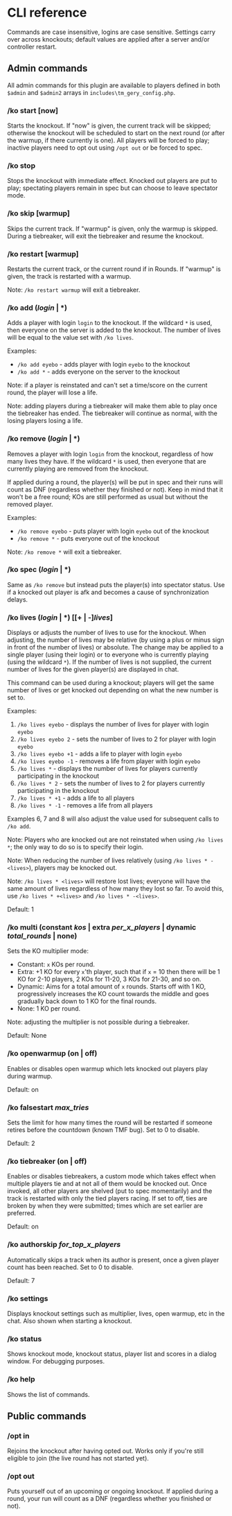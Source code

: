 # CLI reference

Commands are case insensitive, logins are case sensitive. Settings carry over across knockouts; default values are applied after a server and/or controller restart.

## Admin commands

All admin commands for this plugin are available to players defined in both `$admin` and `$admin2` arrays in `includes\tm_gery_config.php`.

### /ko start [now]
Starts the knockout. If "now" is given, the current track will be skipped; otherwise the knockout will be scheduled to start on the next round (or after the warmup, if there currently is one). All players will be forced to play; inactive players need to opt out using `/opt out` or be forced to spec.

### /ko stop
Stops the knockout with immediate effect. Knocked out players are put to play; spectating players remain in spec but can choose to leave spectator mode.

### /ko skip [warmup]
Skips the current track. If "warmup" is given, only the warmup is skipped. During a tiebreaker, will exit the tiebreaker and resume the knockout.

### /ko restart [warmup]
Restarts the current track, or the current round if in Rounds. If "warmup" is given, the track is restarted with a warmup.

Note: `/ko restart warmup` will exit a tiebreaker.

### /ko add (*login* | \*)
Adds a player with login `login` to the knockout. If the wildcard `*` is used, then everyone on the server is added to the knockout. The number of lives will be equal to the value set with `/ko lives`.

Examples:

- `/ko add eyebo` - adds player with login `eyebo` to the knockout
- `/ko add *` - adds everyone on the server to the knockout

Note: if a player is reinstated and can't set a time/score on the current round, the player will lose a life.

Note: adding players during a tiebreaker will make them able to play once the tiebreaker has ended. The tiebreaker will continue as normal, with the losing players losing a life.

### /ko remove (*login* | \*)
Removes a player with login `login` from the knockout, regardless of how many lives they have. If the wildcard `*` is used, then everyone that are currently playing are removed from the knockout.

If applied during a round, the player(s) will be put in spec and their runs will count as DNF (regardless whether they finished or not). Keep in mind that it won't be a free round; KOs are still performed as usual but without the removed player.

Examples:

- `/ko remove eyebo` - puts player with login `eyebo` out of the knockout
- `/ko remove *` - puts everyone out of the knockout

Note: `/ko remove *` will exit a tiebreaker.

### /ko spec (*login* | \*)
Same as `/ko remove` but instead puts the player(s) into spectator status. Use if a knocked out player is afk and becomes a cause of synchronization delays.

### /ko lives (*login* | \*) [[+ | -]*lives*]
Displays or adjusts the number of lives to use for the knockout. When adjusting, the number of lives may be relative (by using a plus or minus sign in front of the number of lives) or absolute. The change may be applied to a single player (using their login) or to everyone who is currently playing (using the wildcard `*`). If the number of lives is not supplied, the current number of lives for the given player(s) are displayed in chat.

This command can be used during a knockout; players will get the same number of lives or get knocked out depending on what the new number is set to.

Examples:

1. `/ko lives eyebo` - displays the number of lives for player with login `eyebo`
2. `/ko lives eyebo 2` - sets the number of lives to 2 for player with login `eyebo`
3. `/ko lives eyebo +1` - adds a life to player with login `eyebo`
4. `/ko lives eyebo -1` - removes a life from player with login `eyebo`
5. `/ko lives *` - displays the number of lives for players currently participating in the knockout
6. `/ko lives * 2` - sets the number of lives to 2 for players currently participating in the knockout
7. `/ko lives * +1` - adds a life to all players
8. `/ko lives * -1` - removes a life from all players

Examples 6, 7 and 8 will also adjust the value used for subsequent calls to `/ko add`.

Note: Players who are knocked out are not reinstated when using `/ko lives *`; the only way to do so is to specify their login.

Note: When reducing the number of lives relatively (using `/ko lives * -<lives>`), players may be knocked out.

Note: `/ko lives * <lives>` will restore lost lives; everyone will have the same amount of lives regardless of how many they lost so far. To avoid this, use `/ko lives * +<lives>` and `/ko lives * -<lives>`.

Default: 1

### /ko multi (constant *kos* | extra *per_x_players* | dynamic *total_rounds* | none)
Sets the KO multiplier mode:
- Constant: `x` KOs per round.
- Extra: +1 KO for every `x`'th player, such that if `x` = 10 then there will be 1 KO for 2-10 players, 2 KOs for 11-20, 3 KOs for 21-30, and so on.
- Dynamic: Aims for a total amount of `x` rounds. Starts off with 1 KO, progressively increases the KO count towards the middle and goes gradually back down to 1 KO for the final rounds.
- None: 1 KO per round.

Note: adjusting the multiplier is not possible during a tiebreaker.

Default: None

### /ko openwarmup (on | off)
Enables or disables open warmup which lets knocked out players play during warmup.

Default: on

### /ko falsestart *max_tries*
Sets the limit for how many times the round will be restarted if someone retires before the countdown (known TMF bug). Set to 0 to disable.

Default: 2

### /ko tiebreaker (on | off)
Enables or disables tiebreakers, a custom mode which takes effect when multiple players tie and at not all of them would be knocked out. Once invoked, all other players are shelved (put to spec momentarily) and the track is restarted with only the tied players racing. If set to off, ties are broken by when they were submitted; times which are set earlier are preferred.

Default: on

### /ko authorskip *for_top_x_players*
Automatically skips a track when its author is present, once a given player count has been reached. Set to 0 to disable.

Default: 7

### /ko settings
Displays knockout settings such as multiplier, lives, open warmup, etc in the chat. Also shown when starting a knockout.

### /ko status
Shows knockout mode, knockout status, player list and scores in a dialog window. For debugging purposes.

### /ko help
Shows the list of commands.

## Public commands

### /opt in
Rejoins the knockout after having opted out. Works only if you're still eligible to join (the live round has not started yet).

### /opt out
Puts yourself out of an upcoming or ongoing knockout. If applied during a round, your run will count as a DNF (regardless whether you finished or not).
